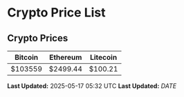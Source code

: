 # Crypto Price List

## Crypto Prices
| Bitcoin | Ethereum | Litecoin |
| ------- | -------- | -------- |
| $103559 | $2499.44 | $100.21 |
**Last Updated:** 2025-05-17 05:32 UTC
**Last Updated:** $DATE$
